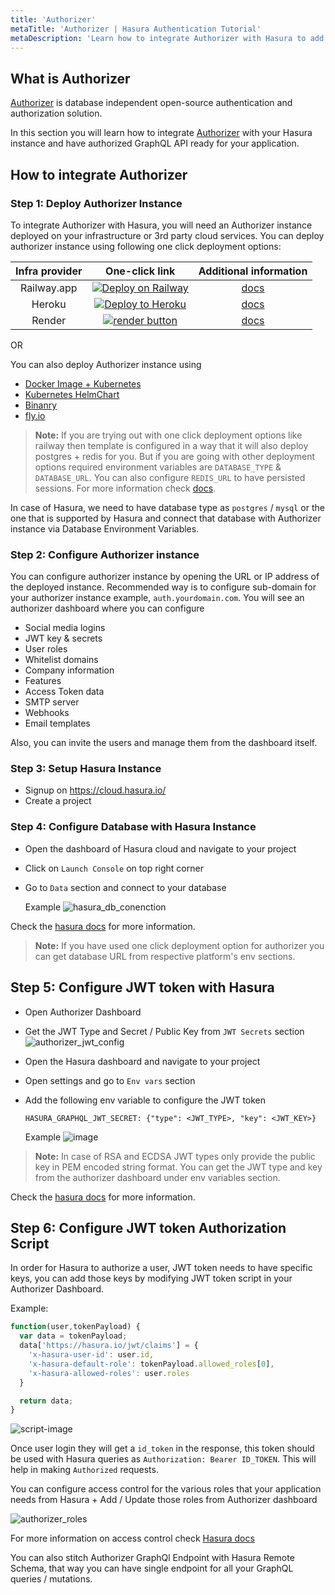 ```yaml
---
title: 'Authorizer'
metaTitle: 'Authorizer | Hasura Authentication Tutorial'
metaDescription: 'Learn how to integrate Authorizer with Hasura to add sign-up, sign-in, and role based authorization into your applications using JWT'
---
```


## What is Authorizer

[Authorizer](https://authorizer.dev) is database independent open-source authentication and authorization solution.

In this section you will learn how to integrate [Authorizer](https://authorizer.dev) with your Hasura instance and have authorized GraphQL API ready for your application.

## How to integrate Authorizer

### Step 1: Deploy Authorizer Instance

To integrate Authorizer with Hasura, you will need an Authorizer instance deployed on your infrastructure or 3rd party cloud services. You can deploy authorizer instance using following one click deployment options:

| **Infra provider** |                                                                                           **One-click link**                                                                                            |               **Additional information**               |
| :----------------: | :-----------------------------------------------------------------------------------------------------------------------------------------------------------------------------------------------------: | :----------------------------------------------------: |
|    Railway.app     |                      <a target="_blank" href="https://railway.app/new/template/nwXp1C?referralCode=FEF4uT"><img src="https://railway.app/button.svg" alt="Deploy on Railway"/></a>                      | [docs](https://docs.authorizer.dev/deployment/railway) |
|       Heroku       |  <a target="_blank" href="https://heroku.com/deploy?template=https://github.com/authorizerdev/authorizer-heroku"><img src="https://www.herokucdn.com/deploy/button.svg" alt="Deploy to Heroku" /></a>   | [docs](https://docs.authorizer.dev/deployment/heroku)  |
|       Render       | <a target="_blank" href="https://render.com/deploy?repo=https://github.com/authorizerdev/authorizer-render"><img alt="render button" src="https://render.com/images/deploy-to-render-button.svg" /></a> | [docs](https://docs.authorizer.dev/deployment/render)  |

OR

You can also deploy Authorizer instance using

- [Docker Image + Kubernetes](https://docs.authorizer.dev/deployment/kubernetes)
- [Kubernetes HelmChart](github.com/authorizerdev/authorizer-helm-chart)
- [Binanry](https://docs.authorizer.dev/deployment/binary)
- [fly.io](https://docs.authorizer.dev/deployment/flydotio)

> **Note:** If you are trying out with one click deployment options like railway then template is configured in a way that it will also deploy postgres + redis for you. But if you are going with other deployment options required environment variables are `DATABASE_TYPE` & `DATABASE_URL`. You can also configure `REDIS_URL` to have persisted sessions. For more information check [docs](https://docs.authorizer.dev/core/env).

In case of Hasura, we need to have database type as `postgres` / `mysql` or the one that is supported by Hasura and connect that database with Authorizer instance via Database Environment Variables.

### Step 2: Configure Authorizer instance

You can configure authorizer instance by opening the URL or IP address of the deployed instance. Recommended way is to configure sub-domain for your authorizer instance example, `auth.yourdomain.com`. You will see an authorizer dashboard where you can configure

- Social media logins
- JWT key & secrets
- User roles
- Whitelist domains
- Company information
- Features
- Access Token data
- SMTP server
- Webhooks
- Email templates

Also, you can invite the users and manage them from the dashboard itself.

### Step 3: Setup Hasura Instance

- Signup on https://cloud.hasura.io/
- Create a project

### Step 4: Configure Database with Hasura Instance

- Open the dashboard of Hasura cloud and navigate to your project
- Click on `Launch Console` on top right corner
- Go to `Data` section and connect to your database

  Example
  ![hasura_db_conenction](https://res.cloudinary.com/dcfpom7fo/image/upload/v1661837009/Authorizer/hasura_db_setting_ckdsqu.png)

Check the [hasura docs](https://hasura.io/docs/latest/graphql/cloud/getting-started/index/) for more information.

> **Note:** If you have used one click deployment option for authorizer you can get database URL from respective platform's env sections.

## Step 5: Configure JWT token with Hasura

- Open Authorizer Dashboard
- Get the JWT Type and Secret / Public Key from `JWT Secrets` section
  ![authorizer_jwt_config](https://res.cloudinary.com/dcfpom7fo/image/upload/v1661836501/Authorizer/configure_jwt_uyrvoc.png)
- Open the Hasura dashboard and navigate to your project
- Open settings and go to `Env vars` section
- Add the following env variable to configure the JWT token

  ```
  HASURA_GRAPHQL_JWT_SECRET: {"type": <JWT_TYPE>, "key": <JWT_KEY>}
  ```

  Example
  ![image](https://res.cloudinary.com/dcfpom7fo/image/upload/v1661837310/Authorizer/hasura_jwt_ttuqp2.png)

> **Note:** In case of RSA and ECDSA JWT types only provide the public key in PEM encoded string format. You can get the JWT type and key from the authorizer dashboard under env variables section.

Check the [hasura docs](https://hasura.io/docs/latest/graphql/core/auth/authentication/jwt/) for more information.

## Step 6: Configure JWT token Authorization Script

In order for Hasura to authorize a user, JWT token needs to have specific keys, you can add those keys by modifying JWT token script in your Authorizer Dashboard.

Example:

```js
function(user,tokenPayload) {
  var data = tokenPayload;
  data['https://hasura.io/jwt/claims'] = {
    'x-hasura-user-id': user.id,
    'x-hasura-default-role': tokenPayload.allowed_roles[0],
    'x-hasura-allowed-roles': user.roles
  }

  return data;
}
```

![script-image](https://res.cloudinary.com/dcfpom7fo/image/upload/v1661836293/Authorizer/configure_id_token_yrwb6z.png)

Once user login they will get a `id_token` in the response, this token should be used with Hasura queries as `Authorization: Bearer ID_TOKEN`. This will help in making `Authorized` requests.

You can configure access control for the various roles that your application needs from Hasura + Add / Update those roles from Authorizer dashboard

![authorizer_roles](https://res.cloudinary.com/dcfpom7fo/image/upload/v1661836262/Authorizer/configure_roles_tfxfyq.png)

For more information on access control check [Hasura docs](https://hasura.io/docs/latest/graphql/core/auth/authorization/basics/)

You can also stitch Authorizer GraphQl Endpoint with Hasura Remote Schema, that way you can have single endpoint for all your GraphQL queries / mutations.
